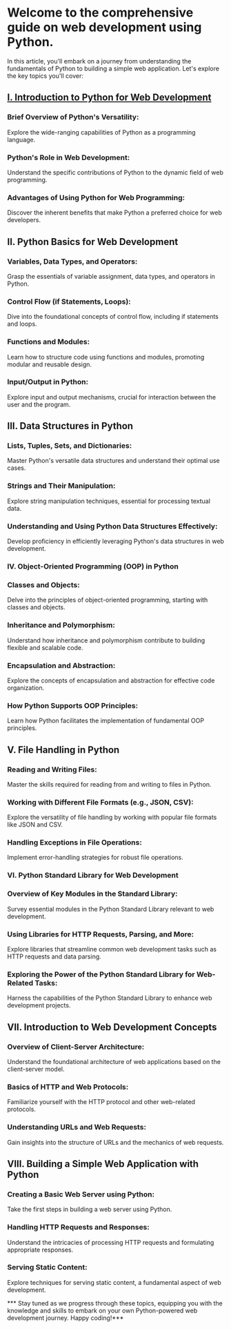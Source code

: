 # Welcome to the comprehensive guide on web development using Python.

In this article, you'll embark on a journey from understanding the fundamentals of Python to building a simple web application. Let's explore the key topics you'll cover:

## [I. Introduction to Python for Web Development](https://dev.to/kihuni/python-101-introduction-to-python-for-web-development-fkn)

### Brief Overview of Python's Versatility:

Explore the wide-ranging capabilities of Python as a programming language.

### Python's Role in Web Development:

Understand the specific contributions of Python to the dynamic field of web programming.

### Advantages of Using Python for Web Programming:

Discover the inherent benefits that make Python a preferred choice for web developers.

## II. Python Basics for Web Development

### Variables, Data Types, and Operators:

Grasp the essentials of variable assignment, data types, and operators in Python.

### Control Flow (if Statements, Loops):

Dive into the foundational concepts of  control flow, including if statements and loops.

### Functions and Modules:

Learn how to structure code using functions and modules, promoting modular and reusable design.

### Input/Output in Python:

Explore input and output mechanisms, crucial for interaction between the user and the program.

## III. Data Structures in Python

### Lists, Tuples, Sets, and Dictionaries:

Master Python's versatile data structures and understand their optimal use cases.

### Strings and Their Manipulation:

Explore string manipulation techniques, essential for processing textual data.

### Understanding and Using Python Data Structures Effectively:

Develop proficiency in efficiently leveraging Python's data structures in web development.

### IV. Object-Oriented Programming (OOP) in Python

### Classes and Objects: 

Delve into the principles of object-oriented programming, starting with classes and objects.

### Inheritance and Polymorphism:

 Understand how inheritance and polymorphism contribute to building flexible and scalable code.

### Encapsulation and Abstraction:

Explore the concepts of encapsulation and abstraction for effective code organization.

### How Python Supports OOP Principles:

Learn how Python facilitates the implementation of fundamental OOP principles.

## V. File Handling in Python

### Reading and Writing Files:

Master the skills required for reading from and writing to files in Python.

### Working with Different File Formats (e.g., JSON, CSV):

Explore the versatility of file handling by working with popular file formats like JSON and CSV.

### Handling Exceptions in File Operations:

Implement error-handling strategies for robust file operations.

### VI. Python Standard Library for Web Development

### Overview of Key Modules in the Standard Library:

Survey essential modules in the Python Standard Library relevant to web development.

### Using Libraries for HTTP Requests, Parsing, and More:

Explore libraries that streamline common web development tasks such as HTTP requests and data parsing.

### Exploring the Power of the Python Standard Library for Web-Related Tasks:

Harness the capabilities of the Python Standard Library to enhance web development projects.

## VII. Introduction to Web Development Concepts

### Overview of Client-Server Architecture:

Understand the foundational architecture of web applications based on the client-server model.

### Basics of HTTP and Web Protocols:

Familiarize yourself with the HTTP protocol and other web-related protocols.

### Understanding URLs and Web Requests:

Gain insights into the structure of URLs and the mechanics of web requests.

## VIII. Building a Simple Web Application with Python

### Creating a Basic Web Server using Python:

Take the first steps in building a web server using Python.

### Handling HTTP Requests and Responses:

Understand the intricacies of processing HTTP requests and formulating appropriate responses.

### Serving Static Content:

Explore techniques for serving static content, a fundamental aspect of web development.

*** Stay tuned as we progress through these topics, equipping you with the knowledge and skills to embark on your own Python-powered web development journey. Happy coding!***
